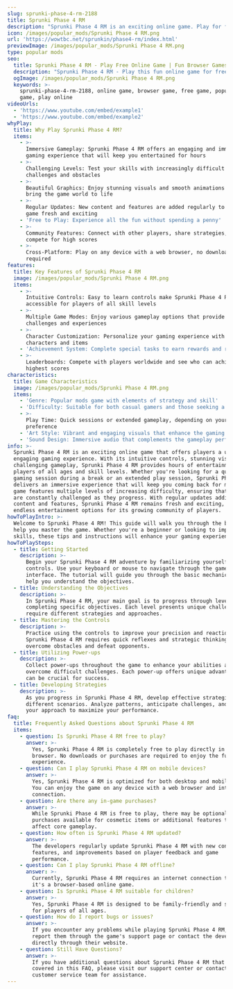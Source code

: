 ```yaml
---
slug: sprunki-phase-4-rm-2188
title: Sprunki Phase 4 RM
description: "Sprunki Phase 4 RM is an exciting online game. Play for free directly in your browser!"
icon: /images/popular_mods/Sprunki Phase 4 RM.png
url: 'https://wowtbc.net/sprunkin/phase4-rm/index.html'
previewImage: /images/popular_mods/Sprunki Phase 4 RM.png
type: popular mods
seo:
  title: Sprunki Phase 4 RM - Play Free Online Game | Fun Browser Games
  description: "Sprunki Phase 4 RM - Play this fun online game for free in your browser. No download required!"
  ogImage: /images/popular_mods/Sprunki Phase 4 RM.png
  keywords: >-
    sprunki-phase-4-rm-2188, online game, browser game, free game, popular mods
    game, play online
videoUrls:
  - 'https://www.youtube.com/embed/example1'
  - 'https://www.youtube.com/embed/example2'
whyPlay:
  title: Why Play Sprunki Phase 4 RM?
  items:
    - >-
      Immersive Gameplay: Sprunki Phase 4 RM offers an engaging and immersive
      gaming experience that will keep you entertained for hours
    - >-
      Challenging Levels: Test your skills with increasingly difficult
      challenges and obstacles
    - >-
      Beautiful Graphics: Enjoy stunning visuals and smooth animations that
      bring the game world to life
    - >-
      Regular Updates: New content and features are added regularly to keep the
      game fresh and exciting
    - 'Free to Play: Experience all the fun without spending a penny'
    - >-
      Community Features: Connect with other players, share strategies, and
      compete for high scores
    - >-
      Cross-Platform: Play on any device with a web browser, no downloads
      required
features:
  title: Key Features of Sprunki Phase 4 RM
  image: /images/popular_mods/Sprunki Phase 4 RM.png
  items:
    - >-
      Intuitive Controls: Easy to learn controls make Sprunki Phase 4 RM
      accessible for players of all skill levels
    - >-
      Multiple Game Modes: Enjoy various gameplay options that provide different
      challenges and experiences
    - >-
      Character Customization: Personalize your gaming experience with unique
      characters and items
    - 'Achievement System: Complete special tasks to earn rewards and recognition'
    - >-
      Leaderboards: Compete with players worldwide and see who can achieve the
      highest scores
characteristics:
  title: Game Characteristics
  image: /images/popular_mods/Sprunki Phase 4 RM.png
  items:
    - 'Genre: Popular mods game with elements of strategy and skill'
    - 'Difficulty: Suitable for both casual gamers and those seeking a challenge'
    - >-
      Play Time: Quick sessions or extended gameplay, depending on your
      preference
    - 'Art Style: Vibrant and engaging visuals that enhance the gaming experience'
    - 'Sound Design: Immersive audio that complements the gameplay perfectly'
info: >-
  Sprunki Phase 4 RM is an exciting online game that offers players a unique and
  engaging gaming experience. With its intuitive controls, stunning visuals, and
  challenging gameplay, Sprunki Phase 4 RM provides hours of entertainment for
  players of all ages and skill levels. Whether you're looking for a quick
  gaming session during a break or an extended play session, Sprunki Phase 4 RM
  delivers an immersive experience that will keep you coming back for more. The
  game features multiple levels of increasing difficulty, ensuring that players
  are constantly challenged as they progress. With regular updates adding new
  content and features, Sprunki Phase 4 RM remains fresh and exciting, providing
  endless entertainment options for its growing community of players.
howToPlayIntro: >-
  Welcome to Sprunki Phase 4 RM! This guide will walk you through the basics and
  help you master the game. Whether you're a beginner or looking to improve your
  skills, these tips and instructions will enhance your gaming experience.
howToPlaySteps:
  - title: Getting Started
    description: >-
      Begin your Sprunki Phase 4 RM adventure by familiarizing yourself with the
      controls. Use your keyboard or mouse to navigate through the game
      interface. The tutorial will guide you through the basic mechanics and
      help you understand the objectives.
  - title: Understanding the Objectives
    description: >-
      In Sprunki Phase 4 RM, your main goal is to progress through levels by
      completing specific objectives. Each level presents unique challenges that
      require different strategies and approaches.
  - title: Mastering the Controls
    description: >-
      Practice using the controls to improve your precision and reaction time.
      Sprunki Phase 4 RM requires quick reflexes and strategic thinking to
      overcome obstacles and defeat opponents.
  - title: Utilizing Power-ups
    description: >-
      Collect power-ups throughout the game to enhance your abilities and
      overcome difficult challenges. Each power-up offers unique advantages that
      can be crucial for success.
  - title: Developing Strategies
    description: >-
      As you progress in Sprunki Phase 4 RM, develop effective strategies for
      different scenarios. Analyze patterns, anticipate challenges, and adapt
      your approach to maximize your performance.
faq:
  title: Frequently Asked Questions about Sprunki Phase 4 RM
  items:
    - question: Is Sprunki Phase 4 RM free to play?
      answer: >-
        Yes, Sprunki Phase 4 RM is completely free to play directly in your web
        browser. No downloads or purchases are required to enjoy the full game
        experience.
    - question: Can I play Sprunki Phase 4 RM on mobile devices?
      answer: >-
        Yes, Sprunki Phase 4 RM is optimized for both desktop and mobile play.
        You can enjoy the game on any device with a web browser and internet
        connection.
    - question: Are there any in-game purchases?
      answer: >-
        While Sprunki Phase 4 RM is free to play, there may be optional in-game
        purchases available for cosmetic items or additional features that don't
        affect core gameplay.
    - question: How often is Sprunki Phase 4 RM updated?
      answer: >-
        The developers regularly update Sprunki Phase 4 RM with new content,
        features, and improvements based on player feedback and game
        performance.
    - question: Can I play Sprunki Phase 4 RM offline?
      answer: >-
        Currently, Sprunki Phase 4 RM requires an internet connection to play as
        it's a browser-based online game.
    - question: Is Sprunki Phase 4 RM suitable for children?
      answer: >-
        Yes, Sprunki Phase 4 RM is designed to be family-friendly and suitable
        for players of all ages.
    - question: How do I report bugs or issues?
      answer: >-
        If you encounter any problems while playing Sprunki Phase 4 RM, you can
        report them through the game's support page or contact the developers
        directly through their website.
    - question: Still Have Questions?
      answer: >-
        If you have additional questions about Sprunki Phase 4 RM that aren't
        covered in this FAQ, please visit our support center or contact our
        customer service team for assistance.
---
```


